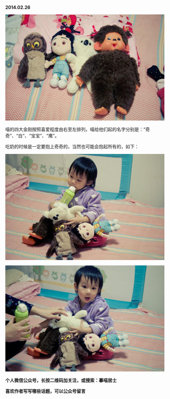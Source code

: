 
          
            
**2014.02.26**



![](img/51001-ca5680f2eb1c0891.jpg)




喵的四大金刚按照喜爱程度由右至左排列，喵给他们起的名字分别是：“奇奇”、“白”、“宝宝”、“鹰”。

吃奶的时候是一定要抱上奇奇的，当然也可能会抱起所有的，如下：



![](img/51001-3b7b24cab68c015b.jpg)






![](img/51001-9501aed439e5ed0d.jpg)





**个人微信公众号，长按二维码加关注，或搜索：摹喵居士**

**喜欢作者写写哪些话题，可以公众号留言**




          
        